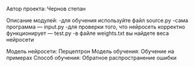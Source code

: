 Автор проекта: Чернов степан

Описание модулей:
    -для обучения используйте файл source.py
    -сама программа — input.py
    -для проверки того, что нейросеть корректно функционирует — test.py
	-в файле weights.txt вы найдете веса нейросети

Модель нейросети: Перцептрон
Модель обучения: Обучение на примерах
Способ обучения: Обратное распространение ошибки